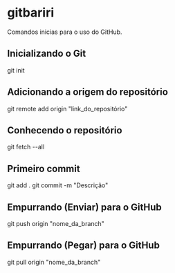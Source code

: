 # gitbariri
Comandos inicias para o uso do GitHub.

## Inicializando o Git
git init

## Adicionando a origem do repositório 
git remote add origin "link_do_repositório"

## Conhecendo o repositório 
git fetch --all

## Primeiro commit
git add .
git commit -m "Descrição"

## Empurrando (Enviar) para o GitHub
git push origin "nome_da_branch"

## Empurrando (Pegar) para o GitHub
git pull origin "nome_da_branch"